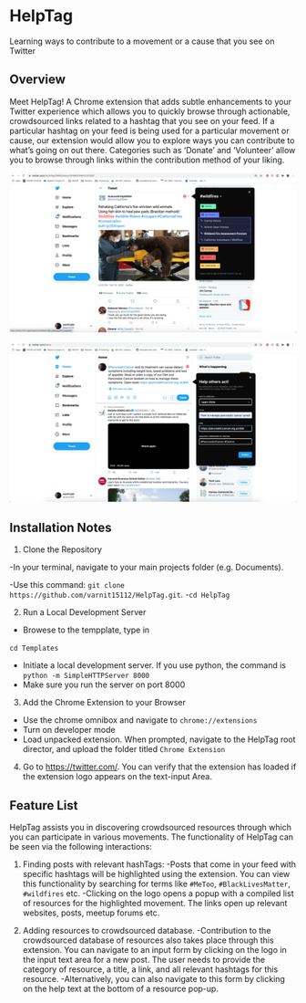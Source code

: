 # HelpTag

Learning ways to contribute to a movement or a cause that you see on Twitter


## Overview
Meet HelpTag! A Chrome extension that adds subtle enhancements to your Twitter experience which allows you to quickly browse through actionable, crowdsourced links related to a hashtag that you see on your feed. If a particular hashtag on your feed is being used for a particular movement or cause, our extension would allow you to explore ways you can contribute to what’s going on out there. Categories such as ‘Donate’ and ‘Volunteer’ allow you to browse through links within the contribution method of your liking.



![alt text](https://github.com/varnit15112/HelpTag/blob/main/display.png?raw=true)

![alt text](https://github.com/varnit15112/HelpTag/blob/main/create.png?raw=true)





## Installation Notes

1. Clone the Repository 

-In your terminal, navigate to your main projects folder (e.g. Documents).

-Use this command: ```git clone https://github.com/varnit15112/HelpTag.git```.
-```cd HelpTag```

2. Run a Local Development Server

- Browese to the tempplate, type in 

```cd Templates```
- Initiate a local development server. If you use python, the command is ```python -m SimpleHTTPServer 8000```
- Make sure you run the server on port 8000

3. Add the Chrome Extension to your Browser
- Use the chrome omnibox and navigate to ```chrome://extensions```
- Turn on developer mode
- Load unpacked extension. When prompted, navigate to the HelpTag root director, and upload the folder titled ```Chrome Extension```

4. Go to https://twitter.com/. You can verify that the extension has loaded if the extension logo appears on the text-input Area.

## Feature List 

HelpTag assists you in discovering crowdsourced resources through which you can participate in various movements. The functionality of HelpTag can be seen via the following interactions:
 
1. Finding posts with relevant hashTags: 
-Posts that come in your feed with specific hashtags will be highlighted using the extension. You can view this functionality by searching for terms like ```#MeToo```, ```#BlackLivesMatter```, ```#wildfires``` etc.
-Clicking on the logo opens a popup with a compiled list of resources for the highlighted movement. The links open up relevant websites, posts, meetup forums etc. 

2. Adding resources to crowdsourced database. 
-Contribution to the crowdsourced database of resources also takes place through this extension. You can navigate to an input form by clicking on the logo in the input text area for a new post. The user needs to provide the category of resource, a title, a link, and all relevant hashtags for this resource. 
-Alternatively, you can also navigate to this form by clicking on the help text at the bottom of a resource pop-up. 
